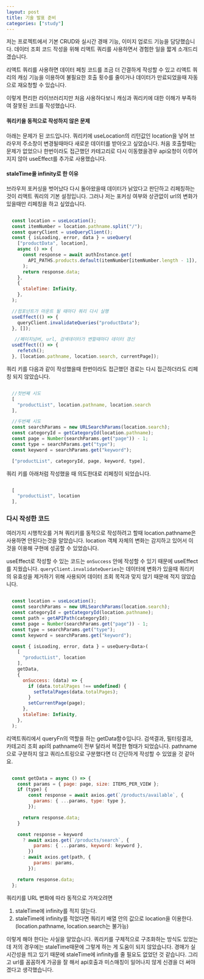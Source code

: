 ```yaml
---
layout: post
title: 기술 발표 준비
categories: ["study"]
---
```


저는 프로젝트에서 기본 CRUD와 실시간 경매 기능, 이미지 업로드 기능을 담당했습니다.
데이터 조회 코드 작성을 위해 리액트 쿼리를 사용하면서 경험한 일을 짧게 소개드리겠습니다.

리액트 쿼리를 사용하면 데이터 페칭 코드를 조금 더 간결하게 작성할 수 있고
리액트 쿼리의 캐싱 기능을 이용하여 불필요한 호출 횟수를 줄이거나 데이터가 만료되었을때 자동으로 재요청할 수 있습니다.

이렇게 편리한 라이브러리지만 처음 사용하다보니 캐싱과 쿼리키에 대한 이해가 부족하여 잘못된 코드를 작성했습니다.

#### 쿼리키을 동적으로 작성하지 않은 문제
아래는 문제가 된 코드입니다. 쿼리키에 useLocation의 리턴값인 location을 넣어 브라우저 주소창이 변경될때마다 새로운 데이터를 받아오고 싶었습니다. 처음 호출할때는 문제가 없었으나 한번이라도 접근했던 카테고리로 다시 이동했을경우 api요청이 이루어지지 않아 useEffect를 추가로 사용했습니다. 

#### staleTime을 infinity로 한 이유
브라우저 포커싱을 벗어났다 다시 돌아왔을때 데이터가 낡았다고 판단하고 리페칭하는것이 리액트 쿼리의 기본 설정입니다. 그러나 저는 포커싱 여부와 상관없이 url의 변화가 있을때만 리페칭을 하고 싶었습니다.

```jsx

  const location = useLocation();
  const itemNumber = location.pathname.split("/");
  const queryClient = useQueryClient();
  const { isLoading, error, data } = useQuery(
    ["productData", location],
    async () => {
      const response = await authInstance.get(
        API_PATHS.products.default(itemNumber[itemNumber.length - 1]),
      );
      return response.data;
    },
    {
      staleTime: Infinity,
    },
  );

  //컴포넌트가 마운트 될 때마다 쿼리 다시 실행
  useEffect(() => {
    queryClient.invalidateQueries("productData");
  }, []);

   //페이지넘버, url, 검색데이터가 변할때마다 데이터 갱신
  useEffect(() => {
    refetch();
  }, [location.pathname, location.search, currentPage]);

```

쿼리 키를 다음과 같이 작성했을때 한번이라도 접근했던 경로는 다시 접근하더라도 리페칭 되지 않았습니다.

```jsx

  //첫번째 시도
  [
    "productList", location.pathname, location.search
  ],

  //두번째 시도
  const searchParams = new URLSearchParams(location.search);
  const categoryId = getCategoryId(location.pathname);
  const page = Number(searchParams.get("page")) - 1;
  const type = searchParams.get("type");
  const keyword = searchParams.get("keyword");

  ["productList", categoryId, page, keyword, type],

```

쿼리 키를 아래처럼 작성했을 때 의도한대로 리페칭이 되었습니다.

```jsx

  [
    "productList", location
  ],

```

### 다시 작성한 코드
여러가지 시행착오를 거쳐 쿼리키를 동적으로 작성하려고 할때 location.pathname은 사용하면 안된다는것을 알았습니다. location 객체 자체의 변화는 감지하고 있어서 이것을 이용해 구현에 성공할 수 있었습니다.

useEffect로 작성할 수 있는 코드는 `onSuccess` 안에 작성할 수 있기 때문에 useEffect를 지웠습니다. `queryClient.invalidateQueries`는 데이터에 변화가 있을때 쿼리키의 유효성을 제거하기 위해 사용되어 데이터 조회 목적과 맞지 않기 때문에 적지 않았습니다.

```jsx

  const location = useLocation();
  const searchParams = new URLSearchParams(location.search);
  const categoryId = getCategoryId(location.pathname);
  const path = getAPIPath(categoryId);
  const page = Number(searchParams.get("page")) - 1;
  const type = searchParams.get("type");
  const keyword = searchParams.get("keyword");

  const { isLoading, error, data } = useQuery<Data>(
    [
      "productList", location
    ],
    getData,
    {
      onSuccess: (data) => {
        if (data.totalPages !== undefined) {
          setTotalPages(data.totalPages);
        }
        setCurrentPage(page);
      },
      staleTime: Infinity,
    },
  );

```

리액트쿼리에서 queryFn의 역할을 하는 getData함수입니다. 검색결과, 필터링결과, 카테고리 조회 api의 pathname이 전부 달라서 복잡한 형태가 되었습니다. pathname으로 구분하지 않고 쿼리스트링으로 구분했다면 더 간단하게 작성할 수 있었을 것 같아요.

```jsx

  const getData = async () => {
    const params = { page: page, size: ITEMS_PER_VIEW };
    if (type) {
        const response = await axios.get(`/products/available`, {
          params: { ...params, type: type },
        });

      return response.data;
    }

    const response = keyword
      ? await axios.get(`/products/search`, {
          params: { ...params, keyword: keyword },
        })
      : await axios.get(path, {
          params: params,
        });

    return response.data;
  };

```

쿼리키를 URL 변화에 따라 동적으로 가져오려면

1. staleTime에 infinity를 적지 않는다.
2. staleTime에 infinity를 적었다면 쿼리키 배열 안의 값으로 location을 이용한다.(location.pathname, location.search는 불가능)

이렇게 해야 한다는 사실을 알았습니다. 쿼리키를 구체적으로 구조화하는 방식도 있었는데 저의 경우에는 staleTime때문에 그렇게 하는 게 도움이 되지 않았습니다. 경매가 실시간성을 띄고 있기 때문에 staleTime에 infinity를 줄 필요도 없었던 것 같습니다. 그리고 url를 꼼꼼하게 가공을 잘 해서 api호출과 미스매칭이 일어나지 않게 신경을 더 써야겠다고 생각했습니다.
 